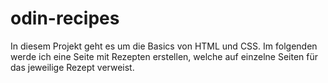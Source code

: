 # odin-recipes
In diesem Projekt geht es um die Basics von HTML und CSS. Im folgenden werde ich eine Seite mit Rezepten erstellen, welche auf einzelne Seiten für das jeweilige Rezept verweist.
